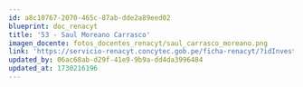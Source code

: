 ```yaml
---
id: a8c10767-2070-465c-87ab-dde2a89eed02
blueprint: doc_renacyt
title: '53 - Saul Moreano Carrasco'
imagen_docente: fotos_docentes_renacyt/saul_carrasco_moreano.png
link: 'https://servicio-renacyt.concytec.gob.pe/ficha-renacyt/?idInvestigador=350417'
updated_by: 06ac68ab-d29f-41e9-9b9a-dd4da3996484
updated_at: 1730216196
---
```

